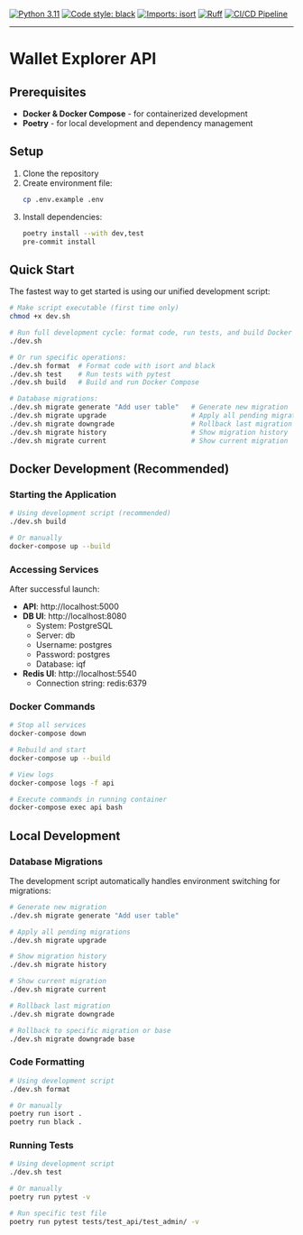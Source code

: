 [![Python 3.11](https://img.shields.io/badge/python-3.11-blue.svg)](https://www.python.org/downloads/release/python-3110/)
[![Code style: black](https://img.shields.io/badge/code%20style-black-000000.svg)](https://github.com/psf/black)
[![Imports: isort](https://img.shields.io/badge/%20imports-isort-%231674b1?style=flat&labelColor=ef8336)](https://pycqa.github.io/isort/)
[![Ruff](https://img.shields.io/endpoint?url=https://raw.githubusercontent.com/astral-sh/ruff/main/assets/badge/v2.json)](https://github.com/astral-sh/ruff)
[![CI/CD Pipeline](https://github.com/iqf-protocol/iqf-backend/actions/workflows/ci.yml/badge.svg)](https://github.com/iqf-protocol/iqf-backend/actions/workflows/ci.yml)

------------------------------------------------------------------------

# Wallet Explorer API

## Prerequisites

- **Docker & Docker Compose** - for containerized development
- **Poetry** - for local development and dependency management

## Setup

1. Clone the repository
2. Create environment file:
   ```bash
   cp .env.example .env
   ```
3. Install dependencies:
   ```bash
   poetry install --with dev,test
   pre-commit install
   ```

## Quick Start

The fastest way to get started is using our unified development script:

```bash
# Make script executable (first time only)
chmod +x dev.sh

# Run full development cycle: format code, run tests, and build Docker
./dev.sh

# Or run specific operations:
./dev.sh format  # Format code with isort and black
./dev.sh test    # Run tests with pytest
./dev.sh build   # Build and run Docker Compose

# Database migrations:
./dev.sh migrate generate "Add user table"   # Generate new migration
./dev.sh migrate upgrade                     # Apply all pending migrations
./dev.sh migrate downgrade                   # Rollback last migration
./dev.sh migrate history                     # Show migration history
./dev.sh migrate current                     # Show current migration
```

## Docker Development (Recommended)

### Starting the Application

```bash
# Using development script (recommended)
./dev.sh build

# Or manually
docker-compose up --build
```

### Accessing Services

After successful launch:
- **API**: http://localhost:5000
- **DB UI**: http://localhost:8080
  - System: PostgreSQL
  - Server: db
  - Username: postgres
  - Password: postgres
  - Database: iqf
- **Redis UI**: http://localhost:5540
  - Connection string: redis:6379

### Docker Commands

```bash
# Stop all services
docker-compose down

# Rebuild and start
docker-compose up --build

# View logs
docker-compose logs -f api

# Execute commands in running container
docker-compose exec api bash
```

## Local Development

### Database Migrations

The development script automatically handles environment switching for migrations:

```bash
# Generate new migration
./dev.sh migrate generate "Add user table"

# Apply all pending migrations
./dev.sh migrate upgrade

# Show migration history
./dev.sh migrate history

# Show current migration
./dev.sh migrate current

# Rollback last migration
./dev.sh migrate downgrade

# Rollback to specific migration or base
./dev.sh migrate downgrade base
```

### Code Formatting

```bash
# Using development script
./dev.sh format

# Or manually
poetry run isort .
poetry run black .
```

### Running Tests

```bash
# Using development script
./dev.sh test

# Or manually
poetry run pytest -v

# Run specific test file
poetry run pytest tests/test_api/test_admin/ -v
```
